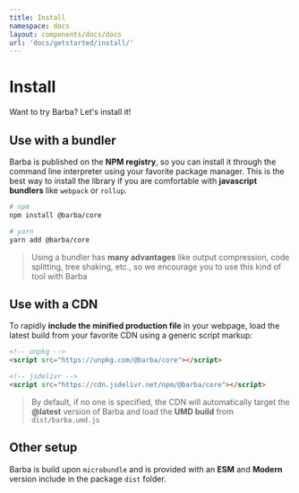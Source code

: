 ```yaml
---
title: Install
namespace: docs
layout: components/docs/docs
url: 'docs/getstarted/install/'
---
```


# Install

Want to try Barba? Let's install it!

## Use with a bundler

Barba is published on the **NPM registry**, so you can install it through the command line interpreter using your favorite package manager. This is the best way to install the library if you are comfortable with **javascript bundlers** like `webpack` or `rollup`.

```sh
# npm
npm install @barba/core

# yarn
yarn add @barba/core
```

> Using a bundler has **many advantages** like output compression, code splitting, tree shaking, etc., so we encourage you to use this kind of tool with Barba

## Use with a CDN

To rapidly **include the minified production file** in your webpage, load the latest build from your favorite CDN using a generic script markup:

```html
<!-- unpkg -->
<script src="https://unpkg.com/@barba/core"></script>

<!-- jsdelivr -->
<script src="https://cdn.jsdelivr.net/npm/@barba/core"></script>
```

> By default, if no one is specified, the CDN will automatically target the **@latest** version of Barba and load the **UMD build** from `dist/barba.umd.js`

## Other setup

Barba is build upon `microbundle` and is provided with an **ESM** and **Modern** version include in the package `dist` folder.
